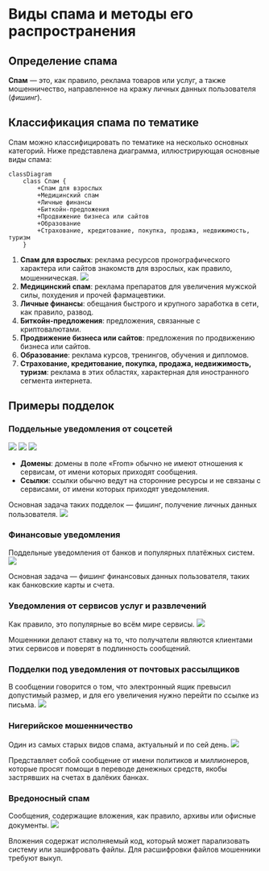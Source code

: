 # Виды спама и методы его распространения

## Определение спама

**Спам** — это, как правило, реклама товаров или услуг, а также мошенничество, направленное на кражу личных данных пользователя (*фишинг*).

## Классификация спама по тематике

Спам можно классифицировать по тематике на несколько основных категорий. Ниже представлена диаграмма, иллюстрирующая основные виды спама:

```mermaid
classDiagram
    class Спам {
        +Спам для взрослых
        +Медицинский спам
        +Личные финансы
        +Биткойн-предложения
        +Продвижение бизнеса или сайтов
        +Образование
        +Страхование, кредитование, покупка, продажа, недвижимость, туризм
    }
```

1. **Спам для взрослых**: реклама ресурсов пронографического характера или сайтов знакомств для взрослых, как правило, мошенническая. ![](images/WEEK_3_-_LEC_12/000050s_top_3.jpg)  
2. **Медицинский спам**: реклама препаратов для увеличения мужской силы, похудения и прочей фармацевтики.  
3. **Личные финансы**: обещания быстрого и крупного заработка в сети, как правило, развод.  
4. **Биткойн-предложения**: предложения, связанные с криптовалютами.  
5. **Продвижение бизнеса или сайтов**: предложения по продвижению бизнеса или сайтов.  
6. **Образование**: реклама курсов, тренингов, обучения и дипломов.  
7. **Страхование, кредитование, покупка, продажа, недвижимость, туризм**: реклама в этих областях, характерная для иностранного сегмента интернета.

## Примеры подделок

### Поддельные уведомления от соцсетей

![](images/WEEK_3_-_LEC_12/000110s_top_4.jpg) ![](images/WEEK_3_-_LEC_12/000120s_top_2.jpg) ![](images/WEEK_3_-_LEC_12/000129s_top_8.jpg)

- **Домены**: домены в поле «From» обычно не имеют отношения к сервисам, от имени которых приходят сообщения.  
- **Ссылки**: ссылки обычно ведут на сторонние ресурсы и не связаны с сервисами, от имени которых приходят уведомления.  

Основная задача таких подделок — фишинг, получение личных данных пользователя. ![](images/WEEK_3_-_LEC_12/000149s_top_9.jpg)

### Финансовые уведомления

Поддельные уведомления от банков и популярных платёжных систем. ![](images/WEEK_3_-_LEC_12/000159s_top_5.jpg)  

Основная задача — фишинг финансовых данных пользователя, таких как банковские карты и счета.

### Уведомления от сервисов услуг и развлечений

Как правило, это популярные во всём мире сервисы. ![](images/WEEK_3_-_LEC_12/000179s_top_10.jpg)  

Мошенники делают ставку на то, что получатели являются клиентами этих сервисов и поверят в подлинность сообщений.

### Подделки под уведомления от почтовых рассылщиков

В сообщении говорится о том, что электронный ящик превысил допустимый размер, и для его увеличения нужно перейти по ссылке из письма. ![](images/WEEK_3_-_LEC_12/000209s_top_7.jpg)

### Нигерийское мошенничество

Один из самых старых видов спама, актуальный и по сей день. ![](images/WEEK_3_-_LEC_12/000239s_top_1.jpg)  

Представляет собой сообщение от имени политиков и миллионеров, которые просят помощи в переводе денежных средств, якобы застрявших на счетах в далёких банках.

### Вредоносный спам

Сообщения, содержащие вложения, как правило, архивы или офисные документы. ![](images/WEEK_3_-_LEC_12/000269s_top_6.jpg)  

Вложения содержат исполняемый код, который может парализовать систему или зашифровать файлы. Для расшифровки файлов мошенники требуют выкуп.